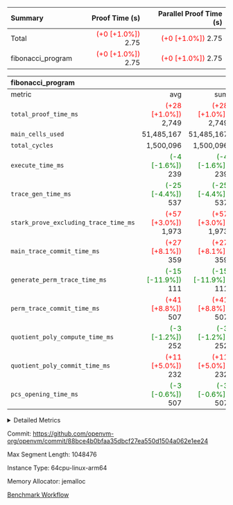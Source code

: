 | Summary | Proof Time (s) | Parallel Proof Time (s) |
|:---|---:|---:|
| Total | <span style='color: red'>(+0 [+1.0%])</span> 2.75 | <span style='color: red'>(+0 [+1.0%])</span> 2.75 |
| fibonacci_program | <span style='color: red'>(+0 [+1.0%])</span> 2.75 | <span style='color: red'>(+0 [+1.0%])</span> 2.75 |


| fibonacci_program |||||
|:---|---:|---:|---:|---:|
|metric|avg|sum|max|min|
| `total_proof_time_ms ` | <span style='color: red'>(+28 [+1.0%])</span> 2,749 | <span style='color: red'>(+28 [+1.0%])</span> 2,749 | <span style='color: red'>(+28 [+1.0%])</span> 2,749 | <span style='color: red'>(+28 [+1.0%])</span> 2,749 |
| `main_cells_used     ` |  51,485,167 |  51,485,167 |  51,485,167 |  51,485,167 |
| `total_cycles        ` |  1,500,096 |  1,500,096 |  1,500,096 |  1,500,096 |
| `execute_time_ms     ` | <span style='color: green'>(-4 [-1.6%])</span> 239 | <span style='color: green'>(-4 [-1.6%])</span> 239 | <span style='color: green'>(-4 [-1.6%])</span> 239 | <span style='color: green'>(-4 [-1.6%])</span> 239 |
| `trace_gen_time_ms   ` | <span style='color: green'>(-25 [-4.4%])</span> 537 | <span style='color: green'>(-25 [-4.4%])</span> 537 | <span style='color: green'>(-25 [-4.4%])</span> 537 | <span style='color: green'>(-25 [-4.4%])</span> 537 |
| `stark_prove_excluding_trace_time_ms` | <span style='color: red'>(+57 [+3.0%])</span> 1,973 | <span style='color: red'>(+57 [+3.0%])</span> 1,973 | <span style='color: red'>(+57 [+3.0%])</span> 1,973 | <span style='color: red'>(+57 [+3.0%])</span> 1,973 |
| `main_trace_commit_time_ms` | <span style='color: red'>(+27 [+8.1%])</span> 359 | <span style='color: red'>(+27 [+8.1%])</span> 359 | <span style='color: red'>(+27 [+8.1%])</span> 359 | <span style='color: red'>(+27 [+8.1%])</span> 359 |
| `generate_perm_trace_time_ms` | <span style='color: green'>(-15 [-11.9%])</span> 111 | <span style='color: green'>(-15 [-11.9%])</span> 111 | <span style='color: green'>(-15 [-11.9%])</span> 111 | <span style='color: green'>(-15 [-11.9%])</span> 111 |
| `perm_trace_commit_time_ms` | <span style='color: red'>(+41 [+8.8%])</span> 507 | <span style='color: red'>(+41 [+8.8%])</span> 507 | <span style='color: red'>(+41 [+8.8%])</span> 507 | <span style='color: red'>(+41 [+8.8%])</span> 507 |
| `quotient_poly_compute_time_ms` | <span style='color: green'>(-3 [-1.2%])</span> 252 | <span style='color: green'>(-3 [-1.2%])</span> 252 | <span style='color: green'>(-3 [-1.2%])</span> 252 | <span style='color: green'>(-3 [-1.2%])</span> 252 |
| `quotient_poly_commit_time_ms` | <span style='color: red'>(+11 [+5.0%])</span> 232 | <span style='color: red'>(+11 [+5.0%])</span> 232 | <span style='color: red'>(+11 [+5.0%])</span> 232 | <span style='color: red'>(+11 [+5.0%])</span> 232 |
| `pcs_opening_time_ms ` | <span style='color: green'>(-3 [-0.6%])</span> 507 | <span style='color: green'>(-3 [-0.6%])</span> 507 | <span style='color: green'>(-3 [-0.6%])</span> 507 | <span style='color: green'>(-3 [-0.6%])</span> 507 |



<details>
<summary>Detailed Metrics</summary>

| group | num_segments | keygen_time_ms | commit_exe_time_ms |
| --- | --- | --- | --- |
| fibonacci_program | 1 | 259 | 5 | 

| group | air_name | quotient_deg | interactions | constraints |
| --- | --- | --- | --- | --- |
| fibonacci_program | AccessAdapterAir<16> | 2 | 5 | 12 | 
| fibonacci_program | AccessAdapterAir<2> | 2 | 5 | 12 | 
| fibonacci_program | AccessAdapterAir<32> | 2 | 5 | 12 | 
| fibonacci_program | AccessAdapterAir<4> | 2 | 5 | 12 | 
| fibonacci_program | AccessAdapterAir<8> | 2 | 5 | 12 | 
| fibonacci_program | BitwiseOperationLookupAir<8> | 2 | 2 | 4 | 
| fibonacci_program | MemoryMerkleAir<8> | 2 | 4 | 39 | 
| fibonacci_program | PersistentBoundaryAir<8> | 2 | 3 | 7 | 
| fibonacci_program | PhantomAir | 2 | 3 | 5 | 
| fibonacci_program | Poseidon2PeripheryAir<BabyBearParameters>, 1> | 2 | 1 | 286 | 
| fibonacci_program | ProgramAir | 1 | 1 | 4 | 
| fibonacci_program | RangeTupleCheckerAir<2> | 1 | 1 | 4 | 
| fibonacci_program | Rv32HintStoreAir | 2 | 19 | 28 | 
| fibonacci_program | VariableRangeCheckerAir | 1 | 1 | 4 | 
| fibonacci_program | VmAirWrapper<Rv32BaseAluAdapterAir, BaseAluCoreAir<4, 8> | 2 | 20 | 37 | 
| fibonacci_program | VmAirWrapper<Rv32BaseAluAdapterAir, LessThanCoreAir<4, 8> | 2 | 18 | 40 | 
| fibonacci_program | VmAirWrapper<Rv32BaseAluAdapterAir, ShiftCoreAir<4, 8> | 2 | 24 | 91 | 
| fibonacci_program | VmAirWrapper<Rv32BranchAdapterAir, BranchEqualCoreAir<4> | 2 | 11 | 20 | 
| fibonacci_program | VmAirWrapper<Rv32BranchAdapterAir, BranchLessThanCoreAir<4, 8> | 2 | 13 | 35 | 
| fibonacci_program | VmAirWrapper<Rv32CondRdWriteAdapterAir, Rv32JalLuiCoreAir> | 2 | 10 | 18 | 
| fibonacci_program | VmAirWrapper<Rv32JalrAdapterAir, Rv32JalrCoreAir> | 2 | 16 | 20 | 
| fibonacci_program | VmAirWrapper<Rv32LoadStoreAdapterAir, LoadSignExtendCoreAir<4, 8> | 2 | 18 | 33 | 
| fibonacci_program | VmAirWrapper<Rv32LoadStoreAdapterAir, LoadStoreCoreAir<4> | 2 | 17 | 40 | 
| fibonacci_program | VmAirWrapper<Rv32MultAdapterAir, DivRemCoreAir<4, 8> | 2 | 25 | 84 | 
| fibonacci_program | VmAirWrapper<Rv32MultAdapterAir, MulHCoreAir<4, 8> | 2 | 24 | 31 | 
| fibonacci_program | VmAirWrapper<Rv32MultAdapterAir, MultiplicationCoreAir<4, 8> | 2 | 19 | 19 | 
| fibonacci_program | VmAirWrapper<Rv32RdWriteAdapterAir, Rv32AuipcCoreAir> | 2 | 12 | 14 | 
| fibonacci_program | VmConnectorAir | 2 | 5 | 10 | 

| group | air_name | segment | rows | prep_cols | perm_cols | main_cols | cells |
| --- | --- | --- | --- | --- | --- | --- | --- |
| fibonacci_program | AccessAdapterAir<8> | 0 | 32 |  | 16 | 17 | 1,056 | 
| fibonacci_program | BitwiseOperationLookupAir<8> | 0 | 65,536 | 3 | 8 | 2 | 655,360 | 
| fibonacci_program | MemoryMerkleAir<8> | 0 | 256 |  | 16 | 32 | 12,288 | 
| fibonacci_program | PersistentBoundaryAir<8> | 0 | 32 |  | 12 | 20 | 1,024 | 
| fibonacci_program | PhantomAir | 0 | 1 |  | 12 | 6 | 18 | 
| fibonacci_program | Poseidon2PeripheryAir<BabyBearParameters>, 1> | 0 | 256 |  | 8 | 300 | 78,848 | 
| fibonacci_program | ProgramAir | 0 | 4,096 |  | 8 | 10 | 73,728 | 
| fibonacci_program | RangeTupleCheckerAir<2> | 0 | 524,288 | 2 | 8 | 1 | 4,718,592 | 
| fibonacci_program | Rv32HintStoreAir | 0 | 4 |  | 44 | 32 | 304 | 
| fibonacci_program | VariableRangeCheckerAir | 0 | 262,144 | 2 | 8 | 1 | 2,359,296 | 
| fibonacci_program | VmAirWrapper<Rv32BaseAluAdapterAir, BaseAluCoreAir<4, 8> | 0 | 1,048,576 |  | 52 | 36 | 92,274,688 | 
| fibonacci_program | VmAirWrapper<Rv32BaseAluAdapterAir, LessThanCoreAir<4, 8> | 0 | 524,288 |  | 40 | 37 | 40,370,176 | 
| fibonacci_program | VmAirWrapper<Rv32BranchAdapterAir, BranchEqualCoreAir<4> | 0 | 262,144 |  | 28 | 26 | 14,155,776 | 
| fibonacci_program | VmAirWrapper<Rv32BranchAdapterAir, BranchLessThanCoreAir<4, 8> | 0 | 8 |  | 32 | 32 | 512 | 
| fibonacci_program | VmAirWrapper<Rv32CondRdWriteAdapterAir, Rv32JalLuiCoreAir> | 0 | 131,072 |  | 28 | 18 | 6,029,312 | 
| fibonacci_program | VmAirWrapper<Rv32JalrAdapterAir, Rv32JalrCoreAir> | 0 | 16 |  | 36 | 28 | 1,024 | 
| fibonacci_program | VmAirWrapper<Rv32LoadStoreAdapterAir, LoadStoreCoreAir<4> | 0 | 16 |  | 52 | 41 | 1,488 | 
| fibonacci_program | VmAirWrapper<Rv32RdWriteAdapterAir, Rv32AuipcCoreAir> | 0 | 8 |  | 28 | 20 | 384 | 
| fibonacci_program | VmConnectorAir | 0 | 2 | 1 | 16 | 5 | 42 | 

| group | segment | trace_gen_time_ms | total_proof_time_ms | total_cycles | total_cells | stark_prove_excluding_trace_time_ms | quotient_poly_compute_time_ms | quotient_poly_commit_time_ms | perm_trace_commit_time_ms | pcs_opening_time_ms | main_trace_commit_time_ms | main_cells_used | generate_perm_trace_time_ms | execute_time_ms |
| --- | --- | --- | --- | --- | --- | --- | --- | --- | --- | --- | --- | --- | --- | --- |
| fibonacci_program | 0 | 537 | 2,749 | 1,500,096 | 160,733,916 | 1,973 | 252 | 232 | 507 | 507 | 359 | 51,485,167 | 111 | 239 | 

| group | segment | trace_height_constraint | weighted_sum | threshold |
| --- | --- | --- | --- | --- |
| fibonacci_program | 0 | 0 | 3,932,270 | 2,013,265,921 | 
| fibonacci_program | 0 | 1 | 10,748,264 | 2,013,265,921 | 
| fibonacci_program | 0 | 2 | 1,966,135 | 2,013,265,921 | 
| fibonacci_program | 0 | 3 | 10,748,304 | 2,013,265,921 | 
| fibonacci_program | 0 | 4 | 800 | 2,013,265,921 | 
| fibonacci_program | 0 | 5 | 288 | 2,013,265,921 | 
| fibonacci_program | 0 | 6 | 7,209,044 | 2,013,265,921 | 
| fibonacci_program | 0 | 7 |  | 2,013,265,921 | 
| fibonacci_program | 0 | 8 | 35,526,961 | 2,013,265,921 | 

</details>


Commit: https://github.com/openvm-org/openvm/commit/88bce4b0bfaa35dbcf27ea550d1504a062e1ee24

Max Segment Length: 1048476

Instance Type: 64cpu-linux-arm64

Memory Allocator: jemalloc

[Benchmark Workflow](https://github.com/openvm-org/openvm/actions/runs/13959072112)
